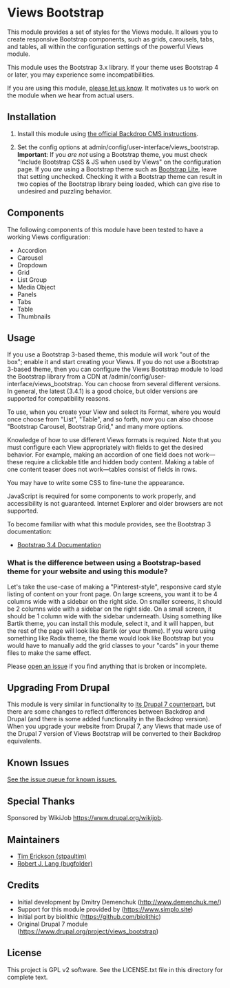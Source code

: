 Views Bootstrap
===============

This module provides a set of styles for the Views module. It allows you to
create responsive Bootstrap components, such as grids, carousels, tabs, and
tables, all within the configuration settings of the powerful Views module.

This module uses the Bootstrap 3.x library. If your theme uses Bootstrap 4 or
later, you may experience some incompatibilities.

If you are using this module, [please let us know](https://github.com/backdrop-contrib/views_bootstrap/issues/27).
It motivates us to work on the module when we hear from actual users.

Installation
------------

1) Install this module using [the official Backdrop CMS instructions](https://backdropcms.org/guide/modules).

2) Set the config options at admin/config/user-interface/views_bootstrap. **Important**: If you _are not_ using a Bootstrap theme, you must check "Include Bootstrap CSS & JS when used by Views" on the configuration page. If you _are_ using a Bootstrap theme such as [Bootstrap Lite](https://backdropcms.org/project/bootstrap_lite), leave that setting unchecked. Checking it with a Bootstrap theme can result in two copies of the Bootstrap library being loaded, which can give rise to undesired and puzzling behavior.

Components
----------

The following components of this module have been tested to have a working Views configuration:

- Accordion
- Carousel
- Dropdown
- Grid
- List Group
- Media Object
- Panels
- Tabs
- Table
- Thumbnails

Usage
-----

If you use a Bootstrap 3-based theme, this module will work "out of the box"; enable it and start creating your Views. If you do not use a Bootstrap 3-based theme, then you can configure the Views Bootstrap module to load the Bootstrap library from a CDN at /admin/config/user-interface/views_bootstrap. You can choose from several different versions. In general, the latest (3.4.1) is a good choice, but older versions are supported for compatibility reasons.

To use, when you create your View and select its Format, where you would once choose from "List", "Table", and so forth, now you can also choose "Bootstrap Carousel, Bootstrap Grid," and many more options.

Knowledge of how to use different Views formats is required. Note that you must configure each View appropriately with fields to get the desired behavior. For example, making an accordion of one field does not work—these require a clickable title and hidden body content.  Making a table of one content teaser does not work—tables consist of fields in rows.

You may have to write some CSS to fine-tune the appearance.

JavaScript is required for some components to work properly, and accessibility is not guaranteed. Internet Explorer and older browsers are not supported.

To become familiar with what this module provides, see the Bootstrap 3 documentation:

* [Bootstrap 3.4 Documentation](https://getbootstrap.com/docs/3.4/)

### What is the difference between using a Bootstrap-based theme for your website and using this module?

Let's take the use-case of making a "Pinterest-style", responsive card style listing of content on your front page.  On large screens, you want it to be 4 columns wide with a sidebar on the right side.  On smaller screens, it should be 2 columns wide with a sidebar on the right side.  On a small screen, it should be 1 column wide with the sidebar underneath.  Using something like Bartik theme, you can install this module, select it, and it will happen, but the rest of the page will look like Bartik (or your theme).  If you were using something like Radix theme, the theme would look like Bootstrap but you would have to manually add the grid classes to your "cards" in your theme files to make the same effect.

Please [open an issue](https://github.com/backdrop-contrib/views_bootstrap/issues) if you find anything that is broken or incomplete.

Upgrading From Drupal
---------------------

This module is very similar in functionality to [its Drupal 7 counterpart](https://drupal.org/project/views_bootstrap), but there are some changes to reflect differences between Backdrop and Drupal (and there is some added functionality in the Backdrop version). When you upgrade your website from Drupal 7, any Views that made use of the Drupal 7 version of Views Bootstrap will be converted to their Backdrop equivalents.

Known Issues
------------

[See the issue queue for known issues.](https://github.com/backdrop-contrib/views_bootstrap/issues)

Special Thanks
--------------

Sponsored by WikiJob <https://www.drupal.org/wikijob>.

Maintainers
-----------

- [Tim Erickson (stpaultim)](https://github.com/stpaultim)
- [Robert J. Lang (bugfolder)](https://github.com/bugfolder)

Credits
-----------

- Initial development by Dmitry Demenchuk (http://www.demenchuk.me/)
- Support for this module provided by (https://www.simplo.site)
- Initial port by biolithic (https://github.com/biolithic)
- Original Drupal 7 module (https://www.drupal.org/project/views_bootstrap)

License
-------

This project is GPL v2 software. See the LICENSE.txt file in this directory for complete text.
